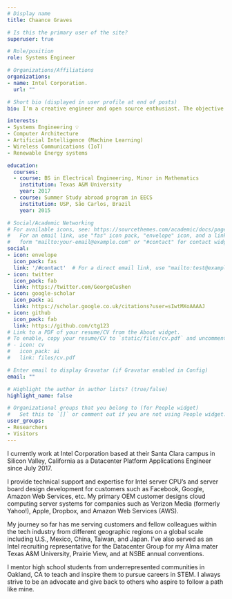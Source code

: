 ```yaml
---
# Display name
title: Chaance Graves

# Is this the primary user of the site?
superuser: true

# Role/position
role: Systems Engineer

# Organizations/Affiliations
organizations:
- name: Intel Corporation.
  url: ""

# Short bio (displayed in user profile at end of posts)
bio: I'm a creative engineer and open source enthusiast. The objective of my portfolio/blog is to inspire all things involved in STEAM.

interests:
- Systems Engineering 💡
- Computer Architecture
- Artificial Intelligence (Machine Learning)
- Wireless Communications (IoT)
- Renewable Energy systems

education:
  courses:
  - course: BS in Electrical Engineering, Minor in Mathematics
    institution: Texas A&M University
    year: 2017
  - course: Summer Study abroad program in EECS
    institution: USP, São Carlos, Brazil
    year: 2015

# Social/Academic Networking
# For available icons, see: https://sourcethemes.com/academic/docs/page-builder/#icons
#   For an email link, use "fas" icon pack, "envelope" icon, and a link in the
#   form "mailto:your-email@example.com" or "#contact" for contact widget.
social:
- icon: envelope
  icon_pack: fas
  link: '/#contact'  # For a direct email link, use "mailto:test@example.org".
- icon: twitter
  icon_pack: fab
  link: https://twitter.com/GeorgeCushen
- icon: google-scholar
  icon_pack: ai
  link: https://scholar.google.co.uk/citations?user=sIwtMXoAAAAJ
- icon: github
  icon_pack: fab
  link: https://github.com/ctg123
# Link to a PDF of your resume/CV from the About widget.
# To enable, copy your resume/CV to `static/files/cv.pdf` and uncomment the lines below.
# - icon: cv
#   icon_pack: ai
#   link: files/cv.pdf

# Enter email to display Gravatar (if Gravatar enabled in Config)
email: ""

# Highlight the author in author lists? (true/false)
highlight_name: false

# Organizational groups that you belong to (for People widget)
#   Set this to `[]` or comment out if you are not using People widget.
user_groups:
- Researchers
- Visitors
---
```


I currently work at Intel Corporation based at their Santa Clara campus in Silicon Valley, California as a Datacenter Platform Applications Engineer since July 2017.

I provide technical support and expertise for Intel server CPU’s and server board design development for customers such as Facebook, Google, Amazon Web Services, etc. My primary OEM customer designs cloud computing server systems for companies such as Verizon Media (formerly Yahoo!), Apple, Dropbox, and Amazon Web Services (AWS).

My journey so far has me serving customers and fellow colleagues within the tech industry from different geographic regions on a global scale including U.S., Mexico, China, Taiwan, and Japan. I’ve also served as an Intel recruiting representative for the Datacenter Group for my Alma mater Texas A&M University, Prairie View, and at NSBE annual conventions.

I mentor high school students from underrepresented communities in Oakland, CA to teach and inspire them to pursue careers in STEM. I always strive to be an advocate and give back to others who aspire to follow a path like mine.

